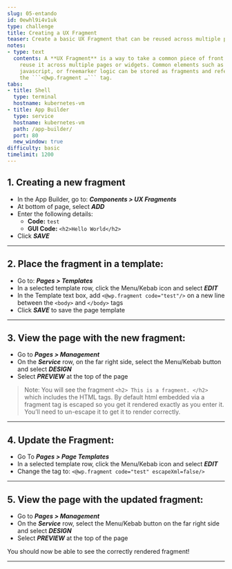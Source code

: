 ```yaml
---
slug: 05-entando
id: 0ewhl9i4v1uk
type: challenge
title: Creating a UX Fragment
teaser: Create a basic UX Fragment that can be reused across multiple pages
notes:
- type: text
  contents: A **UX Fragment** is a way to take a common piece of front end code and
    reuse it across multiple pages or widgets. Common elements such as basic HTML,
    javascript, or freemarker logic can be stored as fragments and referenced via
    the ```<@wp.fragment …``` tag.
tabs:
- title: Shell
  type: terminal
  hostname: kubernetes-vm
- title: App Builder
  type: service
  hostname: kubernetes-vm
  path: /app-builder/
  port: 80
  new_window: true
difficulty: basic
timelimit: 1200
---
```

## 1. Creating a new fragment
- In the App Builder, go to: ***Components > UX Fragments***
- At bottom of page, select ***ADD***
- Enter the following details:
  - **Code:** ```test```
  - **GUI Code:** ```<h2>Hello World</h2>```
- Click ***SAVE***

---

## 2. Place the fragment in a template:
- Go to: ***Pages > Templates***
- In a selected template row, click the Menu/Kebab icon and select ***EDIT***
- In the Template text box, add ```<@wp.fragment code="test"/>``` on a new line between the ```<body>``` and ```</body>``` tags
- Click ***SAVE*** to save the page template

---

## 3. View the page with the new fragment:
- Go to ***Pages > Management***
- On the ***Service*** row, on the far right side, select the Menu/Kebab button and select ***DESIGN***
- Select ***PREVIEW*** at the top of the page
> Note: You will see the fragment ```<h2> This is a fragment. </h2>``` which includes the HTML tags. By default html embedded via a fragment tag is escaped so you get it rendered exactly as you enter it. You’ll need to un-escape it to get it to render correctly.

---

## 4. Update the Fragment:
- Go To ***Pages > Page Templates***
- In a selected template row, click the Menu/Kebab icon and select ***EDIT***
- Change the tag to: ```<@wp.fragment code="test" escapeXml=false/>```

---

## 5. View the page with the updated fragment:
- Go to ***Pages > Management***
- On the ***Service*** row, select the Menu/Kebab button on the far right side and select ***DESIGN***
- Select ***PREVIEW*** at the top of the page

You should now be able to see the correctly rendered fragment!

---